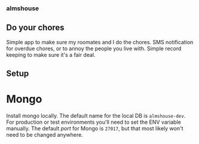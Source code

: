### almshouse
## Do your chores

Simple app to make sure my roomates and I do the chores. SMS notification for overdue chores, or to annoy
the people you live with. Simple record keeping to make sure it's a fair deal.

## Setup

# Mongo
Install mongo locally. The default name for the local DB is `almshouse-dev`. For production or
test environments you'll need to set the ENV variable manually. The default *port* for Mongo is `27017`, but that most likely
won't need to be changed anywhere.

